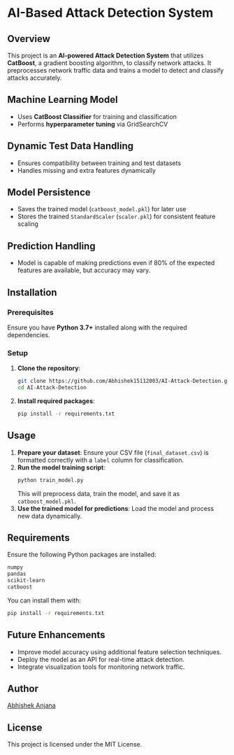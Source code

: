 
# AI-Based Attack Detection System

## Overview
This project is an **AI-powered Attack Detection System** that utilizes **CatBoost**, a gradient boosting algorithm, to classify network attacks. It preprocesses network traffic data and trains a model to detect and classify attacks accurately.

## Machine Learning Model
- Uses **CatBoost Classifier** for training and classification
- Performs **hyperparameter tuning** via GridSearchCV

## Dynamic Test Data Handling
- Ensures compatibility between training and test datasets
- Handles missing and extra features dynamically

## Model Persistence
- Saves the trained model (`catboost_model.pkl`) for later use
- Stores the trained `StandardScaler` (`scaler.pkl`) for consistent feature scaling

## Prediction Handling
- Model is capable of making predictions even if 80% of the expected features are available, but accuracy may vary.

## Installation
### Prerequisites
Ensure you have **Python 3.7+** installed along with the required dependencies.

### Setup
1. **Clone the repository**:
   ```sh
   git clone https://github.com/Abhishek15112003/AI-Attack-Detection.git
   cd AI-Attack-Detection
   ```



2. **Install required packages**:
   ```sh
   pip install -r requirements.txt
   ```

## Usage
1. **Prepare your dataset**: Ensure your CSV file (`final_dataset.csv`) is formatted correctly with a `label` column for classification.
2. **Run the model training script**:
   ```sh
   python train_model.py
   ```
   This will preprocess data, train the model, and save it as `catboost_model.pkl`.
3. **Use the trained model for predictions**: Load the model and process new data dynamically.

## Requirements
Ensure the following Python packages are installed:
```sh
numpy
pandas
scikit-learn
catboost
```  
You can install them with:
```sh
pip install -r requirements.txt
```

## Future Enhancements
- Improve model accuracy using additional feature selection techniques.
- Deploy the model as an API for real-time attack detection.
- Integrate visualization tools for monitoring network traffic.

## Author
[Abhishek Anjana](https://github.com/Abhishek15112003)

## License
This project is licensed under the MIT License.
```

